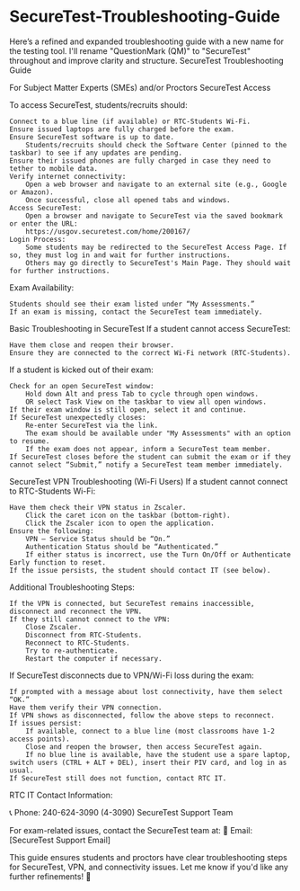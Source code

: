 # SecureTest-Troubleshooting-Guide

Here’s a refined and expanded troubleshooting guide with a new name for the testing tool. I'll rename "QuestionMark (QM)" to "SecureTest" throughout and improve clarity and structure.
SecureTest Troubleshooting Guide

For Subject Matter Experts (SMEs) and/or Proctors
SecureTest Access

To access SecureTest, students/recruits should:

    Connect to a blue line (if available) or RTC-Students Wi-Fi.
    Ensure issued laptops are fully charged before the exam.
    Ensure SecureTest software is up to date.
        Students/recruits should check the Software Center (pinned to the taskbar) to see if any updates are pending.
    Ensure their issued phones are fully charged in case they need to tether to mobile data.
    Verify internet connectivity:
        Open a web browser and navigate to an external site (e.g., Google or Amazon).
        Once successful, close all opened tabs and windows.
    Access SecureTest:
        Open a browser and navigate to SecureTest via the saved bookmark or enter the URL:
        https://usgov.securetest.com/home/200167/
    Login Process:
        Some students may be redirected to the SecureTest Access Page. If so, they must log in and wait for further instructions.
        Others may go directly to SecureTest's Main Page. They should wait for further instructions.

Exam Availability:

    Students should see their exam listed under “My Assessments.”
    If an exam is missing, contact the SecureTest team immediately.

Basic Troubleshooting in SecureTest
If a student cannot access SecureTest:

    Have them close and reopen their browser.
    Ensure they are connected to the correct Wi-Fi network (RTC-Students).

If a student is kicked out of their exam:

    Check for an open SecureTest window:
        Hold down Alt and press Tab to cycle through open windows.
        OR select Task View on the taskbar to view all open windows.
    If their exam window is still open, select it and continue.
    If SecureTest unexpectedly closes:
        Re-enter SecureTest via the link.
        The exam should be available under "My Assessments" with an option to resume.
        If the exam does not appear, inform a SecureTest team member.
    If SecureTest closes before the student can submit the exam or if they cannot select “Submit,” notify a SecureTest team member immediately.

SecureTest VPN Troubleshooting (Wi-Fi Users)
If a student cannot connect to RTC-Students Wi-Fi:

    Have them check their VPN status in Zscaler.
        Click the caret icon on the taskbar (bottom-right).
        Click the Zscaler icon to open the application.
    Ensure the following:
        VPN – Service Status should be “On.”
        Authentication Status should be “Authenticated.”
        If either status is incorrect, use the Turn On/Off or Authenticate Early function to reset.
    If the issue persists, the student should contact IT (see below).

Additional Troubleshooting Steps:

    If the VPN is connected, but SecureTest remains inaccessible, disconnect and reconnect the VPN.
    If they still cannot connect to the VPN:
        Close Zscaler.
        Disconnect from RTC-Students.
        Reconnect to RTC-Students.
        Try to re-authenticate.
        Restart the computer if necessary.

If SecureTest disconnects due to VPN/Wi-Fi loss during the exam:

    If prompted with a message about lost connectivity, have them select “OK.”
    Have them verify their VPN connection.
    If VPN shows as disconnected, follow the above steps to reconnect.
    If issues persist:
        If available, connect to a blue line (most classrooms have 1-2 access points).
        Close and reopen the browser, then access SecureTest again.
        If no blue line is available, have the student use a spare laptop, switch users (CTRL + ALT + DEL), insert their PIV card, and log in as usual.
    If SecureTest still does not function, contact RTC IT.

RTC IT Contact Information:

📞 Phone: 240-624-3090 (4-3090)
SecureTest Support Team

For exam-related issues, contact the SecureTest team at:
📧 Email: [SecureTest Support Email]

This guide ensures students and proctors have clear troubleshooting steps for SecureTest, VPN, and connectivity issues. Let me know if you'd like any further refinements! 🚀
